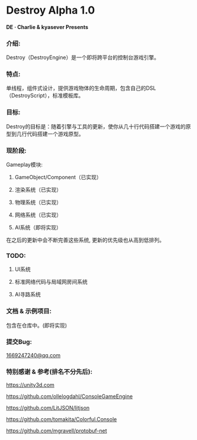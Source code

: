 # Destroy Alpha 1.0

#### DE · Charlie & kyasever Presents

### 介绍:
Destroy（DestroyEngine）是一个即将跨平台的控制台游戏引擎。

### 特点:
单线程，组件式设计，提供游戏物体的生命周期，包含自己的DSL（DestroyScript），标准模板库。

### 目标:
Destroy的目标是：随着引擎与工具的更新，使你从几十行代码搭建一个游戏的原型到几行代码搭建一个游戏原型。

### 现阶段:

Gameplay模块:

1. GameObject/Component（已实现）

2. 渲染系统（已实现）

3. 物理系统（已实现）

4. 网络系统（已实现）

5. AI系统（即将实现）

在之后的更新中会不断完善这些系统, 更新的优先级也从高到低排列。

### TODO:

1. UI系统

2. 标准网络代码与局域网房间系统

3. AI寻路系统

### 文档 & 示例项目:

包含在仓库中。(即将实现)

### 提交Bug:

1669247240@qq.com

### 特别感谢 & 参考(排名不分先后):

https://unity3d.com

https://github.com/ollelogdahl/ConsoleGameEngine

https://github.com/LitJSON/litjson

https://github.com/tomakita/Colorful.Console

https://github.com/mgravell/protobuf-net